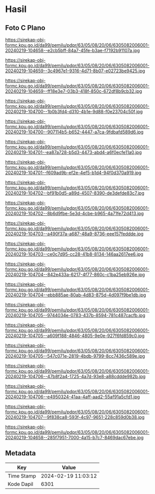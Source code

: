 # Hasil

## Foto C Plano

https://sirekap-obj-formc.kpu.go.id/da99/pemilu/pdpr/63/05/08/20/06/6305082006001-20240219-104658--e2cb5bff-84a7-45fe-b3ae-f7192b91107a.jpg

https://sirekap-obj-formc.kpu.go.id/da99/pemilu/pdpr/63/05/08/20/06/6305082006001-20240219-104659--3c4967e1-9316-4d71-8b07-e02723be9425.jpg

https://sirekap-obj-formc.kpu.go.id/da99/pemilu/pdpr/63/05/08/20/06/6305082006001-20240219-104659--ff18e3e7-03b3-418f-850c-672df8b9cb32.jpg

https://sirekap-obj-formc.kpu.go.id/da99/pemilu/pdpr/63/05/08/20/06/6305082006001-20240219-104700--1b0b3fd4-d310-4b1e-9d88-f0e23704c50f.jpg

https://sirekap-obj-formc.kpu.go.id/da99/pemilu/pdpr/63/05/08/20/06/6305082006001-20240219-104700--907114b5-b652-4447-a7ca-9fdbafd589d6.jpg

https://sirekap-obj-formc.kpu.go.id/da99/pemilu/pdpr/63/05/08/20/06/6305082006001-20240219-104701--ea87a728-b5d3-4473-abd4-a6f0ecfe11a0.jpg

https://sirekap-obj-formc.kpu.go.id/da99/pemilu/pdpr/63/05/08/20/06/6305082006001-20240219-104701--f609ad9b-ef2e-4ef5-b1d4-94f0d370a919.jpg

https://sirekap-obj-formc.kpu.go.id/da99/pemilu/pdpr/63/05/08/20/06/6305082006001-20240219-104702--bf91b0d5-a89d-4507-8390-de3defde83c7.jpg

https://sirekap-obj-formc.kpu.go.id/da99/pemilu/pdpr/63/05/08/20/06/6305082006001-20240219-104702--8b6d9fbe-5e3d-4cbe-b965-4a71fe72d413.jpg

https://sirekap-obj-formc.kpu.go.id/da99/pemilu/pdpr/63/05/08/20/06/6305082006001-20240219-104703--a490f37a-a687-48a9-8736-eee157feddde.jpg

https://sirekap-obj-formc.kpu.go.id/da99/pemilu/pdpr/63/05/08/20/06/6305082006001-20240219-104703--ce0c7d95-cc28-41b8-8134-146aa2617ee6.jpg

https://sirekap-obj-formc.kpu.go.id/da99/pemilu/pdpr/63/05/08/20/06/6305082006001-20240219-104704--842e433a-6217-4f77-860c-c1ba25eb926e.jpg

https://sirekap-obj-formc.kpu.go.id/da99/pemilu/pdpr/63/05/08/20/06/6305082006001-20240219-104704--ebb885ae-80ab-4d83-875d-4d097f9be1db.jpg

https://sirekap-obj-formc.kpu.go.id/da99/pemilu/pdpr/63/05/08/20/06/6305082006001-20240219-104705--9744034e-0783-437b-8594-781c487cacfb.jpg

https://sirekap-obj-formc.kpu.go.id/da99/pemilu/pdpr/63/05/08/20/06/6305082006001-20240219-104705--a609f188-4846-4805-9e0e-927f6fd859c0.jpg

https://sirekap-obj-formc.kpu.go.id/da99/pemilu/pdpr/63/05/08/20/06/6305082006001-20240219-104705--547c071e-2819-4bdb-9799-8cc7436c589e.jpg

https://sirekap-obj-formc.kpu.go.id/da99/pemilu/pdpr/63/05/08/20/06/6305082006001-20240219-104706--47b8f2a4-1725-4a7d-93e8-a88cddde982b.jpg

https://sirekap-obj-formc.kpu.go.id/da99/pemilu/pdpr/63/05/08/20/06/6305082006001-20240219-104706--e4950324-41aa-4aff-aad2-55af91a5cfd1.jpg

https://sirekap-obj-formc.kpu.go.id/da99/pemilu/pdpr/63/05/08/20/06/6305082006001-20240219-104707--9f838ca8-593f-4c97-9651-228c859d0b38.jpg

https://sirekap-obj-formc.kpu.go.id/da99/pemilu/pdpr/63/05/08/20/06/6305082006001-20240219-104658--285f7951-7000-4a15-b7c7-8469dac67ebe.jpg


## Metadata

| Key        | Value               |
| ---------- | ------------------- |
| Time Stamp | 2024-02-19 11:03:12 |
| Kode Dapil | 6301                |



